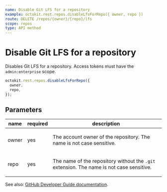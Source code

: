 ```yaml
---
name: Disable Git LFS for a repository
example: octokit.rest.repos.disableLfsForRepo({ owner, repo })
route: DELETE /repos/{owner}/{repo}/lfs
scope: repos
type: API method
---
```


# Disable Git LFS for a repository

Disables Git LFS for a repository. Access tokens must have the `admin:enterprise` scope.

```js
octokit.rest.repos.disableLfsForRepo({
  owner,
  repo,
});
```

## Parameters

<table>
  <thead>
    <tr>
      <th>name</th>
      <th>required</th>
      <th>description</th>
    </tr>
  </thead>
  <tbody>
    <tr><td>owner</td><td>yes</td><td>

The account owner of the repository. The name is not case sensitive.

</td></tr>
<tr><td>repo</td><td>yes</td><td>

The name of the repository without the `.git` extension. The name is not case sensitive.

</td></tr>
  </tbody>
</table>

See also: [GitHub Developer Guide documentation](https://docs.github.com/rest/reference/repos#disable-git-lfs-for-a-repository).
